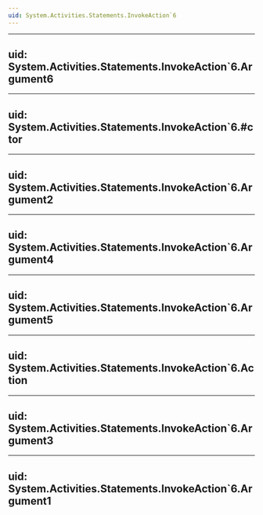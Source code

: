 ```yaml
---
uid: System.Activities.Statements.InvokeAction`6
---
```


---
uid: System.Activities.Statements.InvokeAction`6.Argument6
---

---
uid: System.Activities.Statements.InvokeAction`6.#ctor
---

---
uid: System.Activities.Statements.InvokeAction`6.Argument2
---

---
uid: System.Activities.Statements.InvokeAction`6.Argument4
---

---
uid: System.Activities.Statements.InvokeAction`6.Argument5
---

---
uid: System.Activities.Statements.InvokeAction`6.Action
---

---
uid: System.Activities.Statements.InvokeAction`6.Argument3
---

---
uid: System.Activities.Statements.InvokeAction`6.Argument1
---
